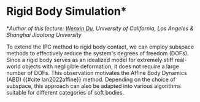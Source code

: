 # Rigid Body Simulation*

**Author of this lecture: [Wenxin Du](https://dwxrycb123.github.io/), University of California, Los Angeles & Shanghai Jiaotong University*

To extend the IPC method to rigid body contact, we can employ subspace methods to effectively reduce the system's degrees of freedom (DOFs). Since a rigid body serves as an idealized model for extremely stiff real-world objects with negligible deformation, it does not require a large number of DOFs. This observation motivates the Affine Body Dynamics (ABD) {{#cite lan2022affine}} method. Depending on the choice of subspace, this approach can also be adapted into various algorithms suitable for different categories of soft bodies.